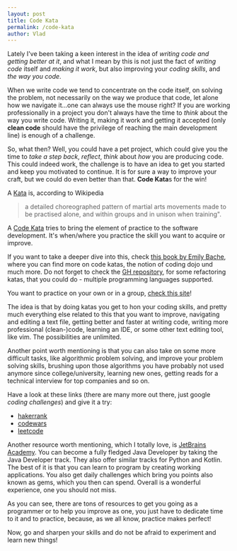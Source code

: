 ```yaml
---
layout: post
title: Code Kata
permalink: /code-kata
author: Vlad
---
```

Lately I've been taking a keen interest in the idea of _writing code and getting better at it_, and what I mean by this is not just 
the fact of _writing code_ itself and _making it work_, but also improving your _coding skills_, and _the way you code_. 

When we write code we tend to concentrate on the code itself, on solving the problem, not necessarily on the way we produce that code, 
let alone how we navigate it...one can always use the mouse right? If you are working professionally in a project you don't always have the time to _think_ about
the way you write code. Writing it, making it work and getting it accepted (only **clean code** should have the privilege of reaching the main development line) is enough of a challenge.

So, what then? Well, you could have a pet project, which could give you the time to _take a step back_, _reflect_, _think_ about _how_ you are producing code.
This could indeed work, the challenge is to have an idea to get you started and keep you motivated to continue. It is for sure a way to improve your craft, but we could do
even better than that. **Code Kata**s for the win!

A [Kata] is, according to Wikipedia
> a detailed choreographed pattern of martial arts movements made to be practised alone, and within groups and in unison when training".

A [Code Kata] tries to bring the element of practice to the software development. It's when/where you practice the skill you want to acquire 
or improve.

If you want to take a deeper dive into this, check [this book by Emily Bache], where you can find more on code katas, the notion of coding dojo und much more.
Do not forget to check the [GH repository], for some refactoring katas, that you could do - multiple programming languages supported.

You want to practice on your own or in a group, [check this site]!

The idea is that by doing katas you get to hon your coding skills, and pretty much everything else related to this that you want to improve, navigating and 
editing a text file, getting better and faster at writing code, writing more professional (clean-)code, learning an IDE, or some other text editing tool, like vim.
The possibilities are unlimited.

Another point worth mentioning is that you can also take on some more difficult tasks, like algorithmic problem solving, and improve your problem 
solving skills, brushing upon those algorithms you have probably not used anymore since college/university, learning new ones, getting reads for a 
technical interview for top companies and so on.

Have a look at these links (there are many more out there, just google _coding challenges_) and give it a try:
* [hakerrank]
* [codewars]
* [leetcode]

Another resource worth mentioning, which I totally love, is [JetBrains Academy]. You can become a fully fledged Java Developer by taking the 
Java Developer track. They also offer similar tracks for Python and Kotlin. The best of it is that you can learn to program by creating 
working applications. You also get daily challenges which bring you points also known as gems, which you then can spend. Overall is a wonderful experience, 
one you should not miss.

As you can see, there are tons of resources to get you going as a programmer or to help you improve as one, you just have to dedicate time to it 
and to practice, because, as we all know, practice makes perfect!

Now, go and sharpen your skills and do not be afraid to experiment and learn new things!

[Kata]: https://en.wikipedia.org/wiki/Kata
[Code Kata]: http://codekata.com
[this book by Emily Bache]: https://www.amazon.com/Coding-Dojo-Handbook-Emily-Bache/dp/919811803X
[GH repository]: https://github.com/emilybache
[check this site]: https://cyber-dojo.org/
[hakerrank]: https://www.hackerrank.com
[codewars]: https://www.codewars.com
[leetcode]: https://leetcode.com/
[JetBrains Academy]: https://www.jetbrains.com/academy/
